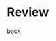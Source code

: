 # Review

<!-- note to instructor: fill this lecture in with whatever you want
to test students on -->

[back](../lectures.md)
